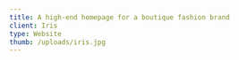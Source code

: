 ```yaml
---
title: A high-end homepage for a boutique fashion brand
client: Iris
type: Website
thumb: /uploads/iris.jpg
---
```

